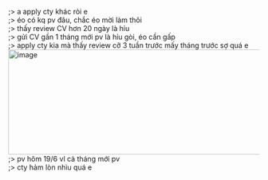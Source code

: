 ;> a apply cty khác ròi e<br>
;> éo có kq pv đâu, chắc éo mời làm thôi<br>
;> thấy review CV hơn 20 ngày là hỉu<br>
;> gửi CV gần 1 tháng mới pv là hỉu gòi, éo cần gấp<br>
;> apply cty kia mà thấy review cỡ 3 tuần trước mấy tháng trước sợ quá e<br>
<img width="1555" height="211" alt="image" src="https://github.com/user-attachments/assets/ed1f9cc4-f816-4c53-a671-7c0dfedeeca5" /><br>
;> pv hôm 19/6 vl cả tháng mới pv<br>
;> cty hảm lòn nhìu quá e

